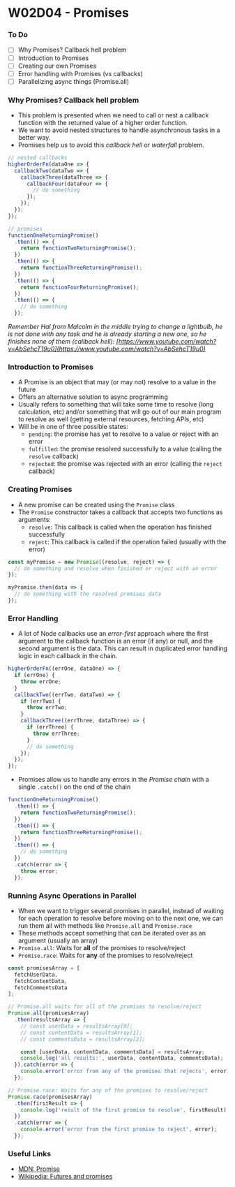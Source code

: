 # W02D04 - Promises

### To Do
- [ ] Why Promises? Callback hell problem
- [ ] Introduction to Promises
- [ ] Creating our own Promises
- [ ] Error handling with Promises (vs callbacks)
- [ ] Parallelizing async things (Promise.all)

### Why Promises? Callback hell problem

- This problem is presented when we need to call or nest a callback function with the returned value of a higher order function.
- We want to avoid nested structures to handle asynchronous tasks in a better way.
- Promises help us to avoid this _callback hell_ or _waterfall_ problem.

```javascript
// nested callbacks
higherOrderFn(dataOne => {
  callbackTwo(dataTwo => {
    callbackThree(dataThree => {
      callbackFour(dataFour => {
        // do something
      });
    });
  });
});

// promises
functionOneReturningPromise()
  .then(() => {
    return functionTwoReturningPromise();
  })
  .then(() => {
    return functionThreeReturningPromise();
  })
  .then(() => {
    return functionFourReturningPromise();
  })
  .then(() => {
    // do something
  });
```

_Remember Hal from Malcolm in the middle trying to change a lightbulb, he is not done with any task and he is already starting a new one, so he finishes none of them (callback hell): [https://www.youtube.com/watch?v=AbSehcT19u0](https://www.youtube.com/watch?v=AbSehcT19u0)_

### Introduction to Promises

- A Promise is an object that may (or may not) resolve to a value in the future
- Offers an alternative solution to async programming
- Usually refers to something that will take some time to resolve (long calculation, etc) and/or something that will go out of our main program to resolve as well (getting external resources, fetching APIs, etc)
- Will be in one of three possible states:
  - `pending`: the promise has yet to resolve to a value or reject with an error
  - `fulfilled`: the promise resolved successfully to a value (calling the `resolve` callback)
  - `rejected`: the promise was rejected with an error (calling the `reject` callback)

### Creating Promises

- A new promise can be created using the `Promise` class
- The `Promise` constructor takes a callback that accepts two functions as arguments:
  - `resolve`: This callback is called when the operation has finished successfully
  - `reject`: This callback is called if the operation failed (usually with the error)

```js
const myPromise = new Promise((resolve, reject) => {
  // do something and resolve when finished or reject with an error
});

myPromise.then(data => {
  // do something with the resolved promises data
});
```

### Error Handling

- A lot of Node callbacks use an _error-first_ approach where the first argument to the callback function is an error (if any) or null, and the second argument is the data. This can result in duplicated error handling logic in each callback in the chain.

```js
higherOrderFn((errOne, dataOne) => {
  if (errOne) {
    throw errOne;
  }
  callbackTwo((errTwo, dataTwo) => {
    if (errTwo) {
      throw errTwo;
    }
    callbackThree((errThree, dataThree) => {
      if (errThree) {
        throw errThree;
      }
      // do something
    });
  });
});
```

- Promises allow us to handle any errors in the _Promise chain_ with a single `.catch()` on the end of the chain

```js
functionOneReturningPromise()
  .then(() => {
    return functionTwoReturningPromise();
  })
  .then(() => {
    return functionThreeReturningPromise();
  })
  .then(() => {
    // do something
  })
  .catch(error => {
    throw error;
  });
```

### Running Async Operations in Parallel

- When we want to trigger several promises in parallel, instead of waiting for each operation to resolve before moving on to the next one, we can run them all with methods like `Promise.all` and `Promise.race`
- These methods accept something that can be iterated over as an argument (usually an array)
- `Promise.all`: Waits for **all** of the promises to resolve/reject
- `Promise.race`: Waits for **any** of the promises to resolve/reject

```js
const promisesArray = [
  fetchUserData,
  fetchContentData,
  fetchCommentsData
];

// Promise.all waits for all of the promises to resolve/reject
Promise.all(promisesArray)
  .then(resultsArray => {    
    // const userData = resultsArray[0];
    // const contentData = resultsArray[1];
    // const commentsData = resultsArray[2];

    const [userData, contentData, commentsData] = resultsArray;
    console.log('all results:', userData, contentData, commentsData);
  }).catch(error => {
    console.error('error from any of the promises that rejects', error);
  });

// Promise.race: Waits for any of the promises to resolve/reject
Promise.race(promisesArray)
  .then(firstResult => {
    console.log('result of the first promise to resolve', firstResult);
  })
  .catch(error => {
    console.error('error from the first promise to reject', error);
  });
```

### Useful Links

- [MDN: Promise](https://developer.mozilla.org/en-US/docs/Web/JavaScript/Reference/Global_Objects/Promise/prototype)
- [Wikipedia: Futures and promises](https://en.wikipedia.org/wiki/Futures_and_promises)

